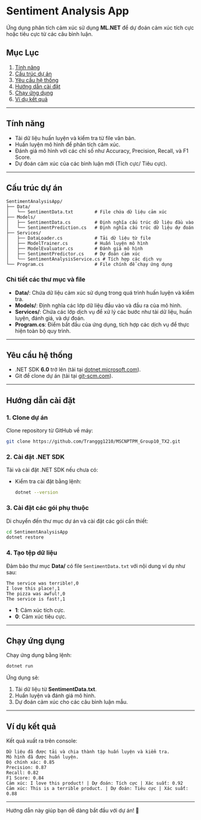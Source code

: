 
# **Sentiment Analysis App**

Ứng dụng phân tích cảm xúc sử dụng **ML.NET** để dự đoán cảm xúc tích cực hoặc tiêu cực từ các câu bình luận.

## **Mục Lục**

1. [Tính năng](#tính-năng)
2. [Cấu trúc dự án](#cấu-trúc-dự-án)
3. [Yêu cầu hệ thống](#yêu-cầu-hệ-thống)
4. [Hướng dẫn cài đặt](#hướng-dẫn-cài-đặt)
5. [Chạy ứng dụng](#chạy-ứng-dụng)
6. [Ví dụ kết quả](#ví-dụ-kết-quả)

---

## **Tính năng**

- Tải dữ liệu huấn luyện và kiểm tra từ file văn bản.
- Huấn luyện mô hình để phân tích cảm xúc.
- Đánh giá mô hình với các chỉ số như Accuracy, Precision, Recall, và F1 Score.
- Dự đoán cảm xúc của các bình luận mới (Tích cực/ Tiêu cực).

---

## **Cấu trúc dự án**

```plaintext
SentimentAnalysisApp/
├── Data/
│   └── SentimentData.txt        # File chứa dữ liệu cảm xúc
├── Models/
│   ├── SentimentData.cs         # Định nghĩa cấu trúc dữ liệu đầu vào
│   └── SentimentPrediction.cs   # Định nghĩa cấu trúc dữ liệu dự đoán
├── Services/
│   ├── DataLoader.cs            # Tải dữ liệu từ file
│   ├── ModelTrainer.cs          # Huấn luyện mô hình
│   ├── ModelEvaluator.cs        # Đánh giá mô hình
│   ├── SentimentPredictor.cs    # Dự đoán cảm xúc
│   └── SentimentAnalysisService.cs # Tích hợp các dịch vụ
└── Program.cs                   # File chính để chạy ứng dụng
```

### **Chi tiết các thư mục và file**
- **Data/**: Chứa dữ liệu cảm xúc sử dụng trong quá trình huấn luyện và kiểm tra.
- **Models/**: Định nghĩa các lớp dữ liệu đầu vào và đầu ra của mô hình.
- **Services/**: Chứa các lớp dịch vụ để xử lý các bước như tải dữ liệu, huấn luyện, đánh giá, và dự đoán.
- **Program.cs**: Điểm bắt đầu của ứng dụng, tích hợp các dịch vụ để thực hiện toàn bộ quy trình.

---

## **Yêu cầu hệ thống**

- .NET SDK **6.0** trở lên (tải tại [dotnet.microsoft.com](https://dotnet.microsoft.com/download)).
- Git để clone dự án (tải tại [git-scm.com](https://git-scm.com)).

---

## **Hướng dẫn cài đặt**

### **1. Clone dự án**

Clone repository từ GitHub về máy:

```bash
git clone https://github.com/Tranggg1210/MSCNPTPM_Group10_TX2.git
```

### **2. Cài đặt .NET SDK**

Tải và cài đặt .NET SDK nếu chưa có:

- Kiểm tra cài đặt bằng lệnh:
  ```bash
  dotnet --version
  ```

### **3. Cài đặt các gói phụ thuộc**

Di chuyển đến thư mục dự án và cài đặt các gói cần thiết:

```bash
cd SentimentAnalysisApp
dotnet restore
```

### **4. Tạo tệp dữ liệu**

Đảm bảo thư mục **Data/** có file `SentimentData.txt` với nội dung ví dụ như sau:

```plaintext
The service was terrible!,0
I love this place!,1
The pizza was awful!,0
The service is fast!,1
```

- **1**: Cảm xúc tích cực.
- **0**: Cảm xúc tiêu cực.

---

## **Chạy ứng dụng**

Chạy ứng dụng bằng lệnh:

```bash
dotnet run
```

Ứng dụng sẽ:
1. Tải dữ liệu từ **SentimentData.txt**.
2. Huấn luyện và đánh giá mô hình.
3. Dự đoán cảm xúc cho các câu bình luận mẫu.

---

## **Ví dụ kết quả**

Kết quả xuất ra trên console:

```plaintext
Dữ liệu đã được tải và chia thành tập huấn luyện và kiểm tra.
Mô hình đã được huấn luyện.
Độ chính xác: 0.85
Precision: 0.87
Recall: 0.82
F1 Score: 0.84
Cảm xúc: I love this product! | Dự đoán: Tích cực | Xác suất: 0.92
Cảm xúc: This is a terrible product. | Dự đoán: Tiêu cực | Xác suất: 0.88
```

---

Hướng dẫn này giúp bạn dễ dàng bắt đầu với dự án! 🎉
